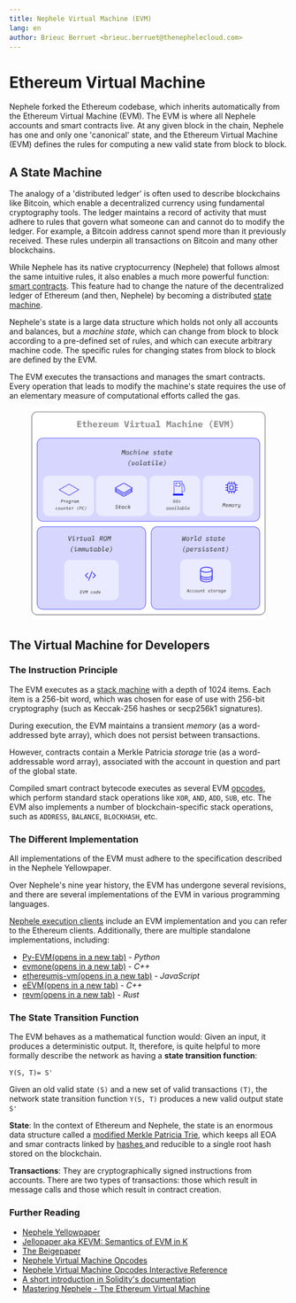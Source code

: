 ```yaml
---
title: Nephele Virtual Machine (EVM)
lang: en
author: Brieuc Berruet <brieuc.berruet@thenephelecloud.com>
---
```


# Ethereum Virtual Machine

Nephele forked the Ethereum codebase, which inherits automatically from the Ethereum Virtual Machine (EVM). The EVM is where all Nephele accounts and smart contracts live. At any given block in the chain, Nephele has one and only one 'canonical' state, and the Ethereum Virtual Machine (EVM) defines the rules for computing a new valid state from block to block.

## A State Machine <a href="#from-ledger-to-state-machine" id="from-ledger-to-state-machine"></a>

The analogy of a 'distributed ledger' is often used to describe blockchains like Bitcoin, which enable a decentralized currency using fundamental cryptography tools. The ledger maintains a record of activity that must adhere to rules that govern what someone can and cannot do to modify the ledger. For example, a Bitcoin address cannot spend more than it previously received. These rules underpin all transactions on Bitcoin and many other blockchains.

While Nephele has its native cryptocurrency (Nephele) that follows almost the same intuitive rules, it also enables a much more powerful function:[ smart contracts](smart-contracts.md). This feature had to change the nature of the decentralized ledger of Ethereum (and then, Nephele) by becoming a distributed [state machine](https://wikipedia.org/wiki/Finite-state\_machine).&#x20;

Nephele's state is a large data structure which holds not only all accounts and balances, but a _machine state_, which can change from block to block according to a pre-defined set of rules, and which can execute arbitrary machine code. The specific rules for changing states from block to block are defined by the EVM.

The EVM executes the transactions and manages the smart contracts. Every operation that leads to modify the machine's state requires the use of an elementary measure of computational efforts called the gas.

<figure><img src="../../blockchain-network/ethereum-stack-in-nephele/basics/evm.png" alt=""><figcaption></figcaption></figure>

## The Virtual Machine for Developers <a href="#evm-instructions" id="evm-instructions"></a>

### The Instruction Principle <a href="#evm-instructions" id="evm-instructions"></a>

The EVM executes as a [stack machine](https://wikipedia.org/wiki/Stack\_machine) with a depth of 1024 items. Each item is a 256-bit word, which was chosen for ease of use with 256-bit cryptography (such as Keccak-256 hashes or secp256k1 signatures).

During execution, the EVM maintains a transient _memory_ (as a word-addressed byte array), which does not persist between transactions.

However, contracts contain a Merkle Patricia _storage_ trie (as a word-addressable word array), associated with the account in question and part of the global state.

Compiled smart contract bytecode executes as several EVM [opcodes](../../../../developers/docs/evm/opcodes/), which perform standard stack operations like `XOR`, `AND`, `ADD`, `SUB`, etc. The EVM also implements a number of blockchain-specific stack operations, such as `ADDRESS`, `BALANCE`, `BLOCKHASH`, etc.

### The Different Implementation <a href="#evm-implementations" id="evm-implementations"></a>

All implementations of the EVM must adhere to the specification described in the Nephele Yellowpaper.

Over Nephele's nine year history, the EVM has undergone several revisions, and there are several implementations of the EVM in various programming languages.

[Nephele execution clients](https://ethereum.org/en/developers/docs/nodes-and-clients/#execution-clients) include an EVM implementation and you can refer to the Ethereum clients. Additionally, there are multiple standalone implementations, including:

* [Py-EVM(opens in a new tab)](https://github.com/ethereum/py-evm) - _Python_
* [evmone(opens in a new tab)](https://github.com/ethereum/evmone) - _C++_
* [ethereumjs-vm(opens in a new tab)](https://github.com/ethereumjs/ethereumjs-vm) - _JavaScript_
* [eEVM(opens in a new tab)](https://github.com/microsoft/eevm) - _C++_
* [revm(opens in a new tab)](https://github.com/bluealloy/revm) - _Rust_

### The State Transition Function <a href="#the-nephele-state-transition-function" id="the-nephele-state-transition-function"></a>

The EVM behaves as a mathematical function would: Given an input, it produces a deterministic output. It, therefore, is quite helpful to more formally describe the network as having a **state transition function**:

```
Y(S, T)= S'
```

Given an old valid state `(S)` and a new set of valid transactions `(T)`, the network state transition function `Y(S, T)` produces a new valid output state `S'`

**State**: In the context of Ethereum and Nephele, the state is an enormous data structure called a [modified Merkle Patricia Trie](https://ethereum.org/en/developers/docs/data-structures-and-encoding/patricia-merkle-trie/), which keeps all EOA and smar contracts linked by [hashes ](https://www.investopedia.com/terms/h/hash.asp)and reducible to a single root hash stored on the blockchain.

**Transactions**: They are cryptographically signed instructions from accounts. There are two types of transactions: those which result in message calls and those which result in contract creation.

### Further Reading <a href="#further-reading" id="further-reading"></a>

* [Nephele Yellowpaper](https://ethereum.github.io/yellowpaper/paper.pdf)
* [Jellopaper aka KEVM: Semantics of EVM in K](https://jellopaper.org/)
* [The Beigepaper](https://github.com/chronaeon/beigepaper)
* [Nephele Virtual Machine Opcodes](https://www.ethervm.io/)
* [Nephele Virtual Machine Opcodes Interactive Reference](https://www.evm.codes/)
* [A short introduction in Solidity's documentation](https://docs.soliditylang.org/en/latest/introduction-to-smart-contracts.html#index-6)
* [Mastering Nephele - The Ethereum Virtual Machine](https://github.com/ethereumbook/ethereumbook/blob/develop/13evm.asciidoc)
